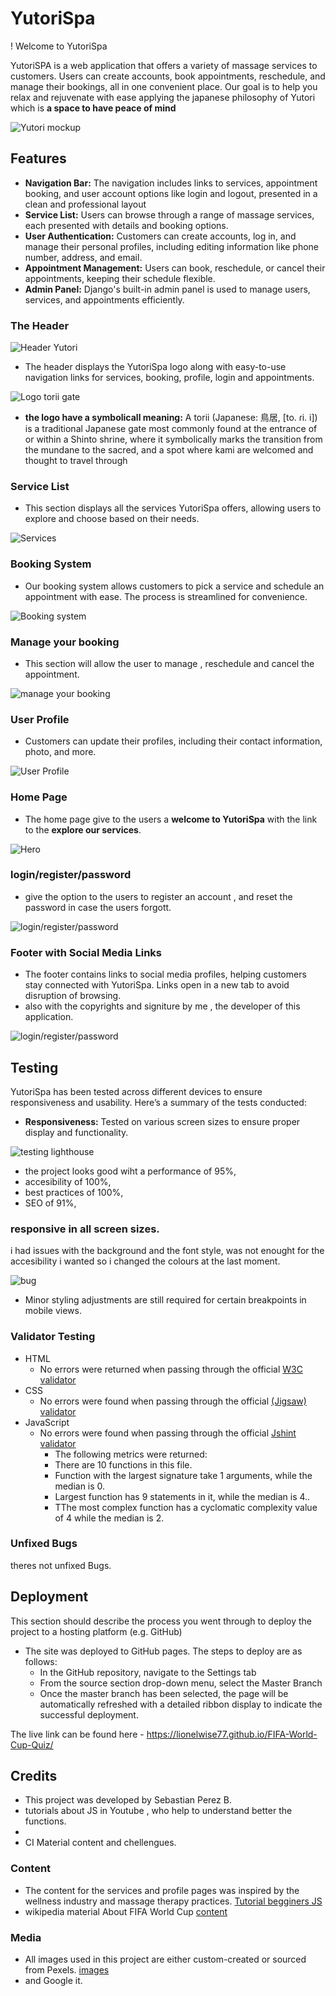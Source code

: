# YutoriSpa 

! Welcome to YutoriSpa

YutoriSPA 
 is a web application that offers a variety of massage services to customers. Users can create accounts, book appointments, reschedule, and manage their bookings, all in one convenient place. Our goal is to help you relax and rejuvenate with ease applying the japanese philosophy of Yutori which is **a space to have peace of mind**

![Yutori mockup](media/love_maths_mockup.png)

## Features 

* **Navigation Bar:** The navigation includes links to services, appointment booking, and user account options like login and logout, presented in a clean and professional layout
* **Service List:** Users can browse through a range of massage services, each presented with details and booking options.
* **User Authentication:** Customers can create accounts, log in, and manage their personal profiles, including editing information like phone number, address, and email.
* **Appointment Management:** Users can book, reschedule, or cancel their appointments, keeping their schedule flexible.
* **Admin Panel:** Django's built-in admin panel is used to manage users, services, and appointments efficiently.


### The Header

![Header Yutori](/assets/images/H1%20and%20header%20WCQUIZ.png)

* The header displays the YutoriSpa logo along with easy-to-use navigation links for services, booking, profile, login and appointments.

  

![Logo torii gate](/assets/images/copa-mundo.webp)

* __the logo have a symbolicall meaning:__ A torii (Japanese: 鳥居, [to. ɾi. i]) is a traditional Japanese gate most commonly found at the entrance of or within a Shinto shrine, where it symbolically marks the transition from the mundane to the sacred, and a spot where kami are welcomed and thought to travel through

### Service List

  - This section displays all the services YutoriSpa offers, allowing users to explore and choose based on their needs.
  
![Services](/assets/images/questionSection2.png)



### Booking System

  - Our booking system allows customers to pick a service and schedule an appointment with ease. The process is streamlined for convenience.

![Booking system](/assets/images/quizAREA.png)


### Manage your booking

  - This section will allow the user to manage , reschedule and cancel the appointment. 
  

![manage your booking](/assets/images/score%20and%20next.png)

### User Profile

- Customers can update their profiles, including their contact information, photo, and more.

![User Profile](/assets/images/playagainButton.png)

### Home Page

- The home page give to the users a **welcome to YutoriSpa** with the link to the **explore our services**.

![Hero](/assets/images/playagainButton.png)

### login/register/password

- give the option to the users to register an account , and reset the password in case the users forgott.

![login/register/password](/assets/images/playagainButton.png)

### Footer with Social Media Links

- The footer contains links to social media profiles, helping customers stay connected with YutoriSpa. Links open in a new tab to avoid disruption of browsing.
- also with the copyrights and signiture by me , the developer of this application.

![login/register/password](/assets/images/playagainButton.png)

## Testing 


YutoriSpa has been tested across different devices to ensure responsiveness and usability. Here’s a summary of the tests conducted:

- **Responsiveness:** Tested on various screen sizes to ensure proper display and functionality.

![testing lighthouse](/assets/images/lighthouseFIFA.png)


- the project looks good wiht a performance of 95%,
- accesibility of 100%,
- best practices of 100%,
- SEO of 91%,

### responsive in all screen sizes.

i had issues with the background and the font style, was not enought for the accesibility i wanted so i changed the colours at the last moment.

![bug](/assets/images/bugFIFA.png)

- Minor styling adjustments are still required for certain breakpoints in mobile views.




### Validator Testing 

- HTML
    - No errors were returned when passing through the official [W3C validator](https://validator.w3.org/nu/?doc=https%3A%2F%2Flionelwise77.github.io%2FFIFA-World-Cup-Quiz%2F)
- CSS
    - No errors were found when passing through the official [(Jigsaw) validator](https://jigsaw.w3.org/css-validator/validator?uri=https%3A%2F%2Flionelwise77.github.io%2FFIFA-World-Cup-Quiz%2F&profile=css3svg&usermedium=all&warning=1&vextwarning=&lang=en)
- JavaScript
    - No errors were found when passing through the official [Jshint validator](https://jshint.com/)
      - The following metrics were returned: 
      - There are 10 functions in this file.
      - Function with the largest signature take 1 arguments, while the median is 0.
      - Largest function has 9 statements in it, while the median is 4..
      - TThe most complex function has a cyclomatic complexity value of 4 while the median is 2.

### Unfixed Bugs

theres not unfixed Bugs.

## Deployment

This section should describe the process you went through to deploy the project to a hosting platform (e.g. GitHub) 

- The site was deployed to GitHub pages. The steps to deploy are as follows: 
  - In the GitHub repository, navigate to the Settings tab 
  - From the source section drop-down menu, select the Master Branch
  - Once the master branch has been selected, the page will be automatically refreshed with a detailed ribbon display to indicate the successful deployment. 

The live link can be found here - https://lionelwise77.github.io/FIFA-World-Cup-Quiz/


## Credits 

- This project was developed by Sebastian Perez B.
- tutorials about JS in Youtube , who help to understand better the functions.
-   
- CI Material content and chellengues. 

### Content 


- The content for the services and profile pages was inspired by the wellness industry and massage therapy practices. [ Tutorial begginers JS](https://www.youtube.com/watch?v=W6NZfCO5SIk)
- wikipedia material About FIFA World Cup [content](https://www.pexels.com/search/football/)

### Media

- All images used in this project are either custom-created or sourced from Pexels. [images](https://www.pexels.com/search/football/)
- and Google it.